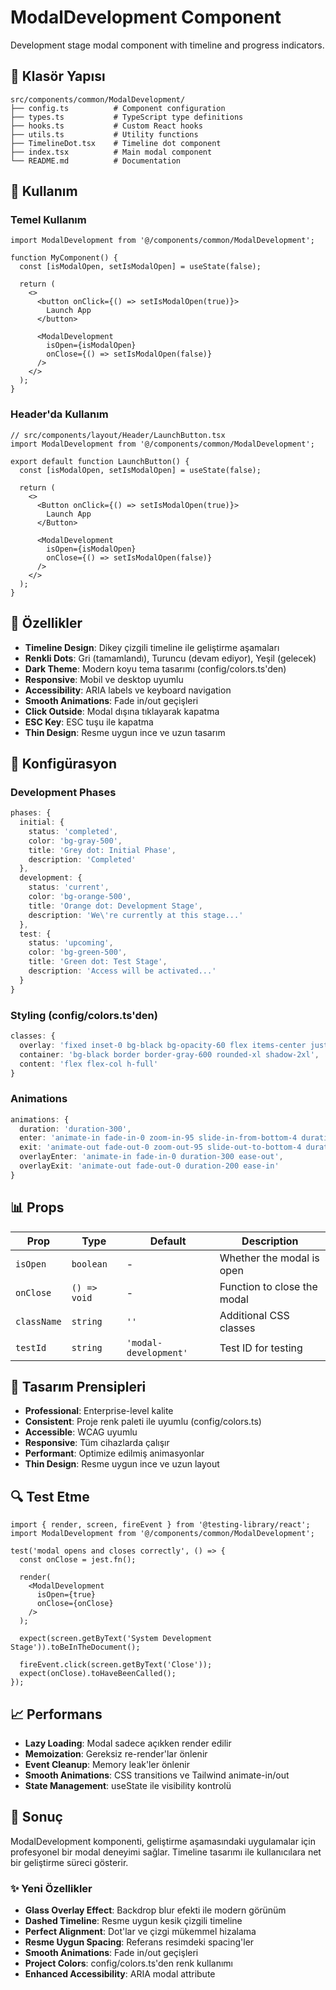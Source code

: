 # ModalDevelopment Component

Development stage modal component with timeline and progress indicators.

## 📁 Klasör Yapısı

```
src/components/common/ModalDevelopment/
├── config.ts          # Component configuration
├── types.ts           # TypeScript type definitions
├── hooks.ts           # Custom React hooks
├── utils.ts           # Utility functions
├── TimelineDot.tsx    # Timeline dot component
├── index.tsx          # Main modal component
└── README.md          # Documentation
```

## 🚀 Kullanım

### Temel Kullanım
```tsx
import ModalDevelopment from '@/components/common/ModalDevelopment';

function MyComponent() {
  const [isModalOpen, setIsModalOpen] = useState(false);

  return (
    <>
      <button onClick={() => setIsModalOpen(true)}>
        Launch App
      </button>
      
      <ModalDevelopment 
        isOpen={isModalOpen}
        onClose={() => setIsModalOpen(false)}
      />
    </>
  );
}
```

### Header'da Kullanım
```tsx
// src/components/layout/Header/LaunchButton.tsx
import ModalDevelopment from '@/components/common/ModalDevelopment';

export default function LaunchButton() {
  const [isModalOpen, setIsModalOpen] = useState(false);

  return (
    <>
      <Button onClick={() => setIsModalOpen(true)}>
        Launch App
      </Button>
      
      <ModalDevelopment 
        isOpen={isModalOpen}
        onClose={() => setIsModalOpen(false)}
      />
    </>
  );
}
```

## 🎯 Özellikler

- **Timeline Design**: Dikey çizgili timeline ile geliştirme aşamaları
- **Renkli Dots**: Gri (tamamlandı), Turuncu (devam ediyor), Yeşil (gelecek)
- **Dark Theme**: Modern koyu tema tasarımı (config/colors.ts'den)
- **Responsive**: Mobil ve desktop uyumlu
- **Accessibility**: ARIA labels ve keyboard navigation
- **Smooth Animations**: Fade in/out geçişleri
- **Click Outside**: Modal dışına tıklayarak kapatma
- **ESC Key**: ESC tuşu ile kapatma
- **Thin Design**: Resme uygun ince ve uzun tasarım

## 🔧 Konfigürasyon

### Development Phases
```typescript
phases: {
  initial: {
    status: 'completed',
    color: 'bg-gray-500',
    title: 'Grey dot: Initial Phase',
    description: 'Completed'
  },
  development: {
    status: 'current',
    color: 'bg-orange-500',
    title: 'Orange dot: Development Stage',
    description: 'We\'re currently at this stage...'
  },
  test: {
    status: 'upcoming',
    color: 'bg-green-500',
    title: 'Green dot: Test Stage',
    description: 'Access will be activated...'
  }
}
```

### Styling (config/colors.ts'den)
```typescript
classes: {
  overlay: 'fixed inset-0 bg-black bg-opacity-60 flex items-center justify-center z-50',
  container: 'bg-black border border-gray-600 rounded-xl shadow-2xl',
  content: 'flex flex-col h-full'
}
```

### Animations
```typescript
animations: {
  duration: 'duration-300',
  enter: 'animate-in fade-in-0 zoom-in-95 slide-in-from-bottom-4 duration-300 ease-out',
  exit: 'animate-out fade-out-0 zoom-out-95 slide-out-to-bottom-4 duration-200 ease-in',
  overlayEnter: 'animate-in fade-in-0 duration-300 ease-out',
  overlayExit: 'animate-out fade-out-0 duration-200 ease-in'
}
```

## 📊 Props

| Prop | Type | Default | Description |
|------|------|---------|-------------|
| `isOpen` | `boolean` | - | Whether the modal is open |
| `onClose` | `() => void` | - | Function to close the modal |
| `className` | `string` | `''` | Additional CSS classes |
| `testId` | `string` | `'modal-development'` | Test ID for testing |

## 🎨 Tasarım Prensipleri

- **Professional**: Enterprise-level kalite
- **Consistent**: Proje renk paleti ile uyumlu (config/colors.ts)
- **Accessible**: WCAG uyumlu
- **Responsive**: Tüm cihazlarda çalışır
- **Performant**: Optimize edilmiş animasyonlar
- **Thin Design**: Resme uygun ince ve uzun layout

## 🔍 Test Etme

```tsx
import { render, screen, fireEvent } from '@testing-library/react';
import ModalDevelopment from '@/components/common/ModalDevelopment';

test('modal opens and closes correctly', () => {
  const onClose = jest.fn();
  
  render(
    <ModalDevelopment 
      isOpen={true} 
      onClose={onClose} 
    />
  );
  
  expect(screen.getByText('System Development Stage')).toBeInTheDocument();
  
  fireEvent.click(screen.getByText('Close'));
  expect(onClose).toHaveBeenCalled();
});
```

## 📈 Performans

- **Lazy Loading**: Modal sadece açıkken render edilir
- **Memoization**: Gereksiz re-render'lar önlenir
- **Event Cleanup**: Memory leak'ler önlenir
- **Smooth Animations**: CSS transitions ve Tailwind animate-in/out
- **State Management**: useState ile visibility kontrolü

## 🎯 Sonuç

ModalDevelopment komponenti, geliştirme aşamasındaki uygulamalar için profesyonel bir modal deneyimi sağlar. Timeline tasarımı ile kullanıcılara net bir geliştirme süreci gösterir.

### ✨ Yeni Özellikler

- **Glass Overlay Effect**: Backdrop blur efekti ile modern görünüm
- **Dashed Timeline**: Resme uygun kesik çizgili timeline
- **Perfect Alignment**: Dot'lar ve çizgi mükemmel hizalama
- **Resme Uygun Spacing**: Referans resimdeki spacing'ler
- **Smooth Animations**: Fade in/out geçişleri
- **Project Colors**: config/colors.ts'den renk kullanımı
- **Enhanced Accessibility**: ARIA modal attribute